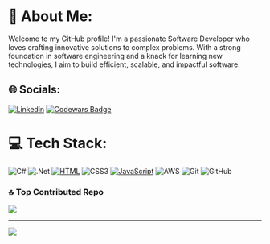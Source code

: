 # 💫 About Me:
 Welcome to my GitHub profile! I'm a passionate Software Developer who loves crafting innovative solutions to complex problems. With a strong foundation in software engineering and a knack for learning new technologies, I aim to build efficient, scalable, and impactful software.


## 🌐 Socials:

[![Linkedin](https://img.shields.io/badge/Linkedin-%231877F2.svg?logo=Linkedin&logoColor=white)](https://www.linkedin.com/in/anagha-karurkar-87132628) 
[![Codewars Badge](https://img.shields.io/badge/Codewars-4_Kyu-blue)](https://www.codewars.com/users/Anagha%20Karurkar)


# 💻 Tech Stack:
![C#](https://img.shields.io/badge/-C%23-239120.svg?style=for-the-badge&logo=c-sharp&logoColor=white)  ![.Net](https://img.shields.io/badge/.NET-5C2D91?style=for-the-badge&logo=.net&logoColor=white) [![HTML](https://img.shields.io/badge/HTML-E34F26?style=for-the-badge&logo=html5&logoColor=white)](https://shields.io/)
 ![CSS3](https://img.shields.io/badge/css3-%231572B6.svg?style=for-the-badge&logo=css3&logoColor=white) [![JavaScript](https://img.shields.io/badge/JavaScript-F7DF1E?style=for-the-badge&logo=javascript&logoColor=black)](https://shields.io/)
 ![AWS](https://img.shields.io/badge/AWS-%23FF9900.svg?style=for-the-badge&logo=amazon-aws&logoColor=white) ![Git](https://img.shields.io/badge/git-%23F05033.svg?style=for-the-badge&logo=git&logoColor=white) ![GitHub](https://img.shields.io/badge/github-%23121011.svg?style=for-the-badge&logo=github&logoColor=white)
<!-- # 📊 GitHub Stats:
![](https://github-readme-stats.vercel.app/api?username=anaghakarurkar&theme=default&hide_border=false&include_all_commits=true&count_private=true)<br/>
![](https://github-readme-streak-stats.herokuapp.com/?username=anaghakarurkar&theme=default&hide_border=true)<br/>
![](https://github-readme-stats.vercel.app/api/top-langs/?username=anaghakarurkar&theme=default&hide_border=false&include_all_commits=true&count_private=true&layout=compact)

## 🏆 GitHub Trophies
![](https://github-profile-trophy.vercel.app/?username=anaghakarurkar&theme=dark&no-frame=false&no-bg=true&margin-w=4)  -->

### 🔝 Top Contributed Repo
![](https://github-contributor-stats.vercel.app/api?username=anaghakarurkar&limit=5&theme=default&combine_all_yearly_contributions=true)

---
[![](https://visitcount.itsvg.in/api?id=anaghakarurkar&icon=0&color=0)](https://visitcount.itsvg.in)

<!-- Proudly created with GPRM ( https://gprm.itsvg.in ) -->
